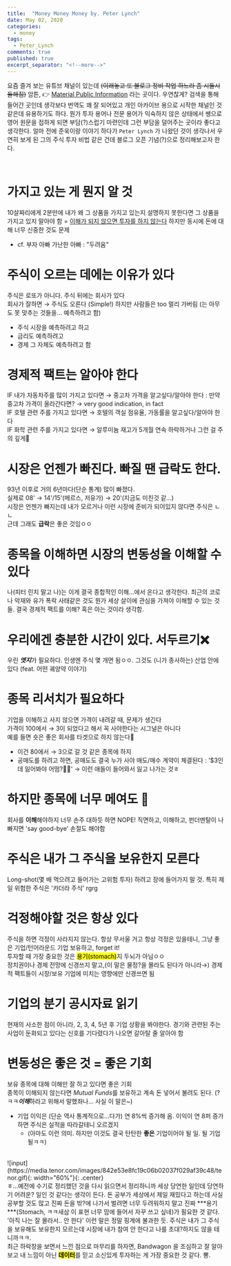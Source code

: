 ```yaml
---
title:  "Money Money Money by. Peter Lynch"
date: May 02, 2020
categories:
  - money
tags:
  - Peter_Lynch
comments: true
published: true
excerpt_separator: "<!--more-->"
---
```


요즘 즐겨 보는 유튜브 채널이 있는데 ~~(이래놓고 또 블로그 정비 작업 하느라 좀 시들시들해짐)~~ 암튼, :point_right: [Material Public Information](https://www.youtube.com/channel/UCAcCywtAWgWG2Q97bqL0GZw/featured) 라는 곳이다. 우연찮게? 검색을 통해 들어간 곳인데 생각보다 번역도 꽤 잘 되어있고 개인 아카이브 용으로 시작한 채널인 것 같은데 유용하기도 하다. 뭔가 투자 용어나 전문 용어가 익숙하지 않은 상태에서 쌩으로 영어 원문을 접하게 되면 부담(?)스럽기 마련인데 그런 부담을 덜어주는 곳이라 좋다고 생각한다. 얼마 전에 준욱이랑 이야기 하다가 `Peter Lynch` 가 나왔던 것이 생각나서 우연히 보게 된 그의 주식 투자 비법 같은 건데 블로그 오픈 기념(?)으로 정리해보고자 한다. <!--more-->

<br>

# 가지고 있는 게 뭔지 알 것
10살짜리에게 2분만에 내가 왜 그 상품을 가지고 있는지 설명하지 못한다면 그 상품을 가지고 있지 말아야 함 = <u>이해가 되지 않으면 투자를 하지 않는다</u> 하지만 동시에 돈에 대해 너무 신중한 것도 문제
- cf. 부자 아빠 가난한 아빠 : "두려움"

# 주식이 오르는 데에는 이유가 있다
주식은 로또가 아니다. 주식 뒤에는 회사가 있다  
회사가 잘하면 → 주식도 오른다 (Simple!) 하지만 사람들은 too 멀리 가버림 (는 아무도 못 맞추는 것들을... 예측하려고 함)
- 주식 시장을 예측하려고 하고
- 금리도 예측하려고
- 경제 그 자체도 예측하려고 함

# 경제적 팩트는 알아야 한다
IF 내가 자동차주를 많이 가지고 있다면 → 중고차 가격을 알고싶다/알아야 한다 : 만약 중고차 가격이 올라간다면? → very good indication, in fact  
IF 호텔 관련 주를 가지고 있다면 → 호텔의 객실 점유율, 가동률을 알고싶다/알아야 한다   
IF 화학 관련 주를 가지고 있다면 → 알루미늄 재고가 5개월 연속 하락하거나 그런 걸 주의 깊게:eyes:

# 시장은 언젠가 빠진다. 빠질 땐 급락도 한다.
93년 이후로 거의 6년마다(단순 통계) 많이 빠졌다.  
실제로 08' → 14'/15'(메르스, 저유가) → 20'(지금도 미친것 같...)  
시장은 언젠가 빠지는데 내가 모르거나 이런 시장에 준비가 되어있지 않다면 주식은 ㄴㄴ  
근데 그래도 <b>급락</b>은 좋은 것임ㅇㅇ

# 종목을 이해하면 시장의 변동성을 이해할 수 있다
나(피터 린치 말고 나)는 이게 결국 종합적인 이해...에서 온다고 생각한다. 최근의 코로나 악재와 유가 폭락 사태같은 것도 뭔가 세상 살이에 관심을 가져야 이해할 수 있는 것들. 결국 경제적 팩트를 이해? 혹은 아는 것이라 생각함.

# 우리에겐 충분한 시간이 있다. 서두르기:x:
우린 ***엣지***가 필요하다. 인생엔 주식 몇 개면 됨ㅇㅇ. 그것도 (니가 종사하는) 산업 안에 있다 (feat. 어떤 궤양약 이야기)

# 종목 리서치가 필요하다
기업을 이해하고 사지 않으면 가격이 내려갈 때, 문제가 생긴다  
가격이 100에서 → 3이 되었다고 해서 꼭 사야한다는 시그널은 아니다  
예를 들면 숏은 좋은 회사를 타겟으로 하지 않는다:no_good:
- 이건 80에서 → 3으로 갈 것 같은 종목에 하지
- 공매도를 하려고 하면, 공매도도 결국 누가 사야 매도/매수 계약이 체결된다 : '$3인데 잃어봐야 어떰?:man_shrugging:' → 이런 애들이 들어와서 잃고 나가는 것ㅎ

# 하지만 종목에 너무 메여도 :no_good:
회사를 <b>이해</b>해야하지 너무 손주 대하듯 하면 NOPE! 직면하고, 이해하고, 펀더멘탈이 나빠지면 'say good-bye' 손절도 해야함

# 주식은 내가 그 주식을 보유한지 모른다
Long-shot(몇 배 먹으려고 들어가는 고위험 투자) 하려고 장에 들어가지 말 것. 특히 제일 위험한 주식은 '카더라 주식' rgrg

# 걱정해야할 것은 항상 있다
주식을 하면 걱정이 사라지지 않는다. 항상 무서울 거고 항상 걱정은 있을테니, 그냥 좋은 기업/턴어라운드 기업 보유하고, forget it!  
투자할 때 가장 중요한 것은 <mark>용기(stomach)</mark>지 두뇌가 아님ㅇㅇ  
정치권이나 경제 전망에 신경쓰지 말고,(이 말은 물정?을 몰라도 된다가 아니라→) 경제적 팩트들이 시장/보유 기업에 미치는 영향에만 신경쓰면 됨

# 기업의 분기 공시자료 읽기
현재의 사소한 점이 아니라, 2, 3, 4, 5년 후 기업 상황을 봐야한다. 경기와 관련된 주는 사업이 둔화되고 있다는 신호를 기다렸다가 나오면 갈아탈 줄 알아야 함

# 변동성은 좋은 것 = 좋은 기회
보유 종목에 대해 이해만 잘 하고 있다면 좋은 기회  
종목이 이해되지 않는다면 <i>Mutual Funds</i>를 보유하고 계속 돈 넣어서 불려도 된다. (?ㅋㅋ***이해***하라고 위해서 말했좌나... 사실 이 말은~)
- 기업 이익은 (단순 역사 통계적으로...다가) 연 8%씩 증가해 옴. 이익이 연 8퍼 증가하면 주식은 실적을 따라갈테니 오르겠지
  - (아마도 이런 의미. 하지만 이것도 결국 탄탄한 **좋은** 기업이어야 될 일. 될 기업 될ㅋㅋ) 
 
<br>
![input](https://media.tenor.com/images/842e53e8fc19c06b02037f029af39c48/tenor.gif){: width="60%"}{: .center}
<br>
ㅎ...예전에 수기로 정리했던 것을 다시 읽으면서 정리하니까 세상 당연한 일인데 당연하기 어려운? 일인 것 같다는 생각이 든다. 돈 공부가 세상에서 제일 재밌다고 하는데 사실 공부할 것도 많고 진짜 돈을 밖?에 나가서 벌려면 너무 두려워하지 말고 진짜 ***용기***(Stomach, ㅋㅋ새삼 이 표현 너무 맘에 들어서 자꾸 쓰고 싶네)가 필요한 것 같다. '아직 나는 잘 몰라서.. 안 한다' 이런 말은 정말 핑계에 불과한 듯. 주식은 내가 그 주식을 보유해도 보유한지 모르는데 시장에 내가 참여 안 한다고 나를 초대?하지도 않을 테니까ㅋㅋ.
<br>
최근 하락장을 보면서 느낀 점으로 마무리를 하자면, Bandwagon 을 조심하고 잘 알아보고 내 느낌이 아닌 <mark><b>데이터</b></mark>를 믿고 소신있게 투자하는 게 가장 중요한 것 같다. 뿅.

